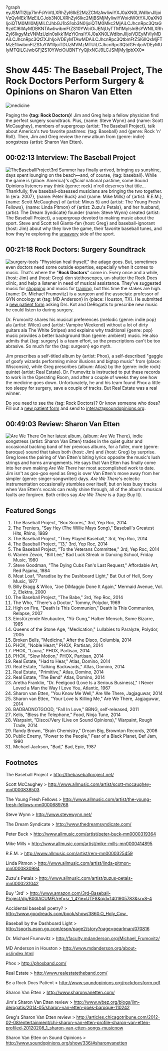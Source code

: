 ?graph eyJSMTI2Ijp7ImFsYnVtLXRhZyI6IkE2MzZCMzAwIiwiYXJ0aXN0LWdlbnJlIjoiVzQyMEk1MzEiLCJob3N0LXRhZyI6Ikc2MjBSMjMyIiwiYWxidW0tYXJ0aXN0IjoiQTM0MlI0MjMiLCJhbGJ1bS1ob3N0IjoiQTM0Mkc2MjAiLCJhcnRpc3QtaG9zdCI6IlAyMDBKNTAwIiwibmFtZS10YWciOiJENjUyTTM1MyIsInBsYWNlLXRhZyI6IkgyMzVNMzUzIn0sIkk1MzYiOnsiYXJ0aXN0LWdlbnJlIjoiVDEyMVIyMDAiLCJhcnRpc3QtZXJhIjoiVDEyMTAwMDAiLCJhcnRpc3QtbmFtZSI6IlQxMjFTMzE1IiwibmFtZS1uYW1lIjoiTDUzMVMzMTUiLCJhcnRpc3QtdGFnIjoiVDEyMUIyMTQiLCJwbGFjZS10YWciOiJBNTYyQjIxNCJ9LCJSMjMyIjpbXX0=

# Show 445: The Baseball Project, The Rock Doctors Perform Surgery & Opinions on Sharon Van Etten

![medicine](http://sound-images.s3.amazonaws.com/images/2014/rockdoc_web.jpg)

Paging the **{tag: Rock Doctors}**! Jim and Greg help a fellow physician find the perfect surgery soundtrack. Plus, {name: Steve Wynn} and {name: Scott McCaughey}, members of supergroup {artist: The Baseball Project}, talk about America's two favorite pastimes: {tag: Baseball} and {genre: Rock 'n' Roll}. Then, Jim and Greg review the new album from {genre: indie} songstress {artist: Sharon Van Etten}.

## 00:02:13 Interview: The Baseball Project
![TheBaseballProject3rd](http://sound-images.s3.amazonaws.com/images/2014/TheBaseballProject3rd.jpg)
Summer has finally arrived, bringing us sunshine, days spent lounging on the beach—and, of course, {tag: baseball}. While the game is {place: America}'s *official* national pastime, some Sound Opinions listeners may think {genre: rock} n'roll deserves that title… Thankfully, five baseball-obsessed musicians are bringing the two together. In {era: 2007}, {name: Peter Buck} and {name: Mike Mills} of {artist: R.E.M.}, {name: Scott McCaughey} of {artist: Minus 5} and {artist: The Young Fresh Fellows}, {name: Linda Pitmon} of {artist: Zuzu's Petals}, and her husband, {artist: The Dream Syndicate} founder {name: Steve Wynn} created {artist: The Baseball Project}, a supergroup devoted to making music about the sport. Steve and Scott tell Giants-fan {host: Greg} and baseball-ignorant {host: Jim} about why they love the game, their favorite baseball tunes, and how they're exploring the [unsavory](http://lyrics.wikia.com/The_Baseball_Project:13) side of the sport.


## 00:21:18 Rock Doctors: Surgery Soundtrack
![surgery-tools](http://static.soundopinions.org/images/2014/surgery-tools.jpg)
"Physician heal thyself," the adage goes. But, sometimes even doctors need some outside expertise, especially when it comes to music. That's where the "**Rock Doctors**" come in. Every once and a while, {host: Jim} and {host: Greg} don stethoscopes, un-shutter the Rock Docs clinic, and help a listener in need of musical assistance. They've suggested music for [shopping](http://soundopinions.org/show/259/#rockdoctors) and music for [training](http://soundopinions.org/show/406/#rockdoctors), but this time the stakes are high. {name: Dr. Michael Frumovitz} is a surgeon and the associate professor of GYN oncology at {tag: MD Anderson} in {place: Houston, TX}. He submitted a [new patient form](http://www.soundopinions.org/rockdocsform.pdf) asking Drs. Kot and DeRogatis to prescribe new music he could listen to during surgery. 

Dr. Frumovitz shares his musical preferences (melodic {genre: indie pop} ala {artist: Wilco} and {artist: Vampire Weekend} without a lot of dirty guitars ala The White Stripes) and explains why traditional {genre: pop} music provides a better background than {genre: ambient} music. He also admits that {tag: surgery} is a team effort, so the prescriptions can't be too abrasive. So much for the {tag: surgeon} ego myth.

Jim prescribes a self-titled album by {artist: Phox}, a self-described "gaggle of goofy wizards performing minor illusions and bigtop music" from {place: Wisconsin}, while Greg prescribes {album: Atlas} by the {genre: indie rock} quintet {artist: Real Estate}. Dr. Frumovitz is instructed to put these records to work in the Operating Room, and after a couple of weeks they see how the medicine goes down. Unfortunately, he and his team found Phox a little too sleepy for surgery, save a couple of tracks. But Real Estate was a real winner.

Do you need to see the {tag: Rock Doctors}? Or know someone who does? Fill out a [new patient form](http://www.soundopinions.org/rockdocsform.pdf) and send to interact@soundopinions.org.

## 00:49:03 Review: Sharon Van Etten
![Are We There](https://upload.wikimedia.org/wikipedia/en/thumb/d/d2/AreWeThere.jpg/220px-AreWeThere.jpg "314263775/820969262")
On her latest album, {album: Are We There}, indie songstress {artist: Sharon Van Etten} trades in the quiet guitar and occasional backing band of her previous albums, for a fuller, more {genre: baroque} sound that takes both {host: Jim} and {host: Greg} by surprise. Greg loves the pairing of Van Etten's biting lyrics opposite the music's lush strings and horns arrangements. He says that Van Etten has finally come into her own  making *Are We There* her most accomplished work to date. Jim isn't as goo-goo eyed as Greg is over Van Etten's move away from her simpler {genre: singer-songwriter} days. *Are We There*'s eclectic instrumentation occasionally stumbles over itself, but on less busy tracks when Van Etten's vocals can really shine through, all of the album's musical faults are forgiven. Both critics say *Are We There* is a {tag: Buy It}. 


## Featured Songs
1. The Baseball Project, "Box Scores," 3rd, Yep Roc, 2014
1. The Treniers, "Say Hey (The Willie Mays Song)," Baseball's Greatest Hits, Rhino, 1989
1. The Baseball Project, "They Played Baseball," 3rd, Yep Roc, 2014
1. The Baseball Project, "13," 3rd, Yep Roc, 2014
1. The Baseball Project, "To the Veterans Committee," 3rd, Yep Roc, 2014
1. Warren Zevon, "Bill Lee," Bad Luck Streak in Dancing School, Friday Music, 1980
1. Steve Goodman, "The Dying Cubs Fan's Last Request," Affordable Art, Red Pajama, 1984
1. Meat Loaf, "Paradise by the Dashboard Light," Bat Out of Hell, Sony Music, 1977
1. Billy Bragg & Wilco, "Joe DiMaggio Done It Again," Mermaid Avenue, Vol. 2, Elektra, 2000
1. The Baseball Project, "The Babe," 3rd, Yep Roc, 2014
1. The Who, "There's a Doctor," Tommy, Polydor, 1969
1. High on Fire, "Death Is This Communion," Death Is This Communion, Relapse, 2007
1. Einstürzende Neubauten, "Yü-Gung," Halber Mensch, Some Bizarre, 1985
1. Queens of the Stone Age, "Medication," Lullabies to Paralyze, Polydor, 2005
1. Broken Bells, "Medicine," After the Disco, Columbia, 2014
1. PHOX, "Noble Heart," PHOX, Partisan, 2014
1. PHOX, "Laura," PHOX, Partisan, 2014
1. PHOX, "Slow Motion," PHOX, Partisan, 2014
1. Real Estate, "Had to Hear," Atlas, Domino, 2014
1. Real Estate, "Talking Backwards," Atlas, Domino, 2014
1. Real Estate, "Primitive," Atlas, Domino, 2014
1. Real Estate, "The Bend" Atlas, Domino, 2014
1. Aretha Franklin, "Dr. Feelgood (Love Is a Serious Business)," I Never Loved a Man the Way I Love You, Atlantic, 1967
1. Sharon van Etten, "You Know Me Well," Are We There, Jagjaguwar, 2014
1. Sharon van Etten, "Your Love Is Killing Me," Are We There, Jagjaguwar, 2014
1. BADBADNOTGOOD, "Fall In Love," BBNG, self-released, 2011
1. Kelis, "Bless the Telephone," Food, Ninja Tune, 2014
1. Warpaint, "Disco//Very (Live on Sound Opinions)," Warpaint, Rough Trade, 2014
1. Randy Brown, "Brain Chemistry," Dream Big, Brownton Records, 2006
1. Public Enemy, "Power to the People," Fear of a Black Planet, Def Jam, 1990
1. Michael Jackson, "Bad," Bad, Epic, 1987





## Footnotes

The Baseball Project > http://thebaseballproject.net/

Scott McCaughey > http://www.allmusic.com/artist/scott-mccaughey-mn0000838503

The Young Fresh Fellows > http://www.allmusic.com/artist/the-young-fresh-fellows-mn0000689768

Steve Wynn > http://www.stevewynn.net/ 

The Dream Syndicate > http://www.thedreamsyndicate.com/

Peter Buck > http://www.allmusic.com/artist/peter-buck-mn0000319364

Mike Mills > http://www.allmusic.com/artist/mike-mills-mn0000414895

R.E.M. > http://www.allmusic.com/artist/rem-mn0000325459

Linda Pitmon > http://www.allmusic.com/artist/linda-pitmon-mn0000830994

Zuzu's Petals > http://www.allmusic.com/artist/zuzus-petals-mn0000231042

Buy '3rd' > http://www.amazon.com/3rd-Baseball-Project/dp/B00IACUMFI/ref=sr_1_4?ie=UTF8&qid=1401905783&sr=8-4

Accidental baseball poetry? > http://www.goodreads.com/book/show/3860.O_Holy_Cow_

Baseball by the Dashboard Light > http://sports.espn.go.com/espn/page2/story?page=pearlman/070816

Dr. Michael Frumovitz > http://faculty.mdanderson.org/Michael_Frumovitz/

MD Anderson in Houston > http://www.mdanderson.org/about-us/index.html

Phox > http://phoxband.com/

Real Estate > http://www.realestatetheband.com/

Be a Rock Docs Patient > http://www.soundopinions.org/rockdocsform.pdf

Sharon Van Etten > http://www.sharonvanetten.com/

Jim's Sharon Van Etten review > http://www.wbez.org/blogs/jim-derogatis/2014-05/sharon-van-etten-goes-baroque-110242

Greg's Sharon Van Etten review > http://articles.chicagotribune.com/2012-02-08/entertainment/chi-sharon-van-etten-profile-sharon-van-etten-profiled-20120208_1_sharon-van-etten-songs-musicnow

Sharon Van Etten on Sound Opinions > http://www.soundopinions.org/show/336/#sharonvanetten
